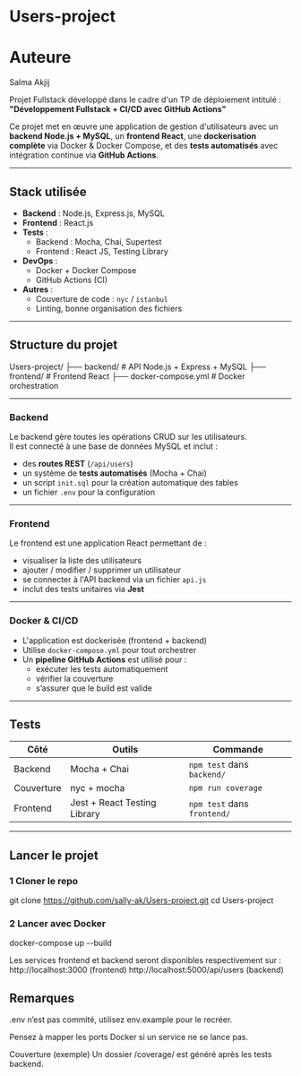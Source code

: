 # Users-project 

# Auteure
Salma Akjij

Projet Fullstack développé dans le cadre d'un TP de déploiement intitulé :  
**"Développement Fullstack + CI/CD avec GitHub Actions"**

Ce projet met en œuvre une application de gestion d'utilisateurs avec un **backend Node.js + MySQL**, un **frontend React**, une **dockerisation complète** via Docker & Docker Compose, et des **tests automatisés** avec intégration continue via **GitHub Actions**.

---

##  Stack utilisée

- **Backend** : Node.js, Express.js, MySQL
- **Frontend** : React.js
- **Tests** :
  - Backend : Mocha, Chai, Supertest
  - Frontend : React JS, Testing Library
- **DevOps** :
  - Docker + Docker Compose
  - GitHub Actions (CI)
- **Autres** :
  - Couverture de code : `nyc` / `istanbul`
  - Linting, bonne organisation des fichiers

---

## Structure du projet

Users-project/ 
├── backend/ # API Node.js + Express + MySQL 
├── frontend/ # Frontend React 
├── docker-compose.yml # Docker orchestration


---

### Backend

Le backend gère toutes les opérations CRUD sur les utilisateurs.  
Il est connecté à une base de données MySQL et inclut :

- des **routes REST** (`/api/users`)
- un système de **tests automatisés** (Mocha + Chai)
- un script `init.sql` pour la création automatique des tables
- un fichier `.env` pour la configuration

---

### Frontend

Le frontend est une application React permettant de :

- visualiser la liste des utilisateurs
- ajouter / modifier / supprimer un utilisateur
- se connecter à l'API backend via un fichier `api.js`
- inclut des tests unitaires via **Jest**

---

### Docker & CI/CD

- L'application est dockerisée (frontend + backend)
- Utilise `docker-compose.yml` pour tout orchestrer
- Un **pipeline GitHub Actions** est utilisé pour :
  - exécuter les tests automatiquement
  - vérifier la couverture
  - s’assurer que le build est valide

---

## Tests

| Côté        | Outils               | Commande                   |
|-------------|----------------------|-----------------------------|
| Backend     | Mocha + Chai         | `npm test` dans `backend/` |
| Couverture  | nyc + mocha          | `npm run coverage`         |
| Frontend    | Jest + React Testing Library | `npm test` dans `frontend/` |

---

## Lancer le projet

### 1 Cloner le repo

git clone https://github.com/sally-ak/Users-project.git
cd Users-project

### 2 Lancer avec Docker
docker-compose up --build

Les services frontend et backend seront disponibles respectivement sur :
http://localhost:3000 (frontend)
http://localhost:5000/api/users (backend)

## Remarques
.env n’est pas commité, utilisez env.example pour le recréer.

Pensez à mapper les ports Docker si un service ne se lance pas.

Couverture (exemple)
Un dossier /coverage/ est généré après les tests backend.
